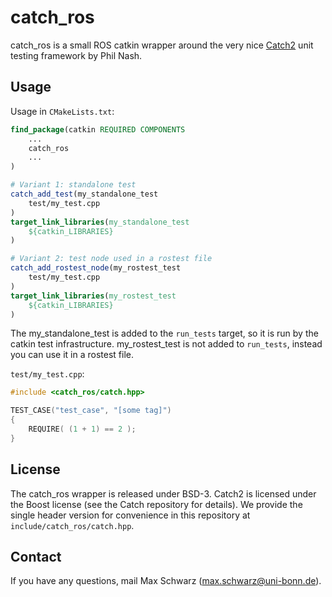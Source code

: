 
catch_ros
=========

catch_ros is a small ROS catkin wrapper around the very nice [Catch2][1] unit
testing framework by Phil Nash.

[1]: https://github.com/catchorg/Catch2/

Usage
-----

Usage in `CMakeLists.txt`:

```cmake
find_package(catkin REQUIRED COMPONENTS
	...
	catch_ros
	...
)

# Variant 1: standalone test
catch_add_test(my_standalone_test
	test/my_test.cpp
)
target_link_libraries(my_standalone_test
	${catkin_LIBRARIES}
)

# Variant 2: test node used in a rostest file
catch_add_rostest_node(my_rostest_test
	test/my_test.cpp
)
target_link_libraries(my_rostest_test
	${catkin_LIBRARIES}
)
```

The my_standalone_test is added to the `run_tests` target, so it is run by
the catkin test infrastructure. my_rostest_test is not added to `run_tests`,
instead you can use it in a rostest file.

`test/my_test.cpp`:

```C++
#include <catch_ros/catch.hpp>

TEST_CASE("test_case", "[some tag]")
{
	REQUIRE( (1 + 1) == 2 );
}
```

License
-------

The catch_ros wrapper is released under BSD-3. Catch2 is licensed under
the Boost license (see the Catch repository for details). We provide the
single header version for convenience in this repository at
`include/catch_ros/catch.hpp`.

Contact
-------

If you have any questions, mail Max Schwarz (max.schwarz@uni-bonn.de).
